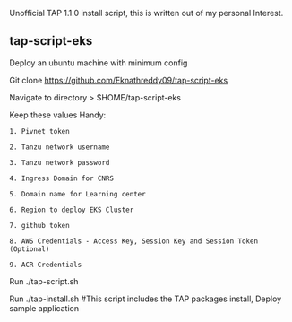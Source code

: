 Unofficial TAP 1.1.0 install script, this is written out of my personal Interest.

## tap-script-eks

Deploy an ubuntu machine with minimum config

Git clone https://github.com/Eknathreddy09/tap-script-eks

Navigate to directory > $HOME/tap-script-eks

Keep these values Handy: 

    1. Pivnet token
    
    2. Tanzu network username
    
    3. Tanzu network password
    
    4. Ingress Domain for CNRS
    
    5. Domain name for Learning center
    
    6. Region to deploy EKS Cluster 
    
    7. github token
    
    8. AWS Credentials - Access Key, Session Key and Session Token (Optional)
    
    9. ACR Credentials
    

Run ./tap-script.sh

Run ./tap-install.sh #This script includes the TAP packages install, Deploy sample application
